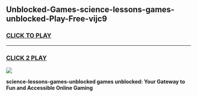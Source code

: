 
## Unblocked-Games-science-lessons-games-unblocked-Play-Free-vijc9
<h3>
<a href="https://premium76.site?title=science-lessons-games-unblocked&ref=19M">CLICK TO PLAY</a></h3>
<hr>

<h3>
<a href="https://premium76.site?title=science-lessons-games-unblocked&ref=19M">CLICK 2 PLAY</a>
  
</h3>

<a href="https://premium76.site?title=science-lessons-games-unblocked&ref=19M"><img src="https://clearcache.store/games.png"></a>


**science-lessons-games-unblocked games unblocked: Your Gateway to Fun and Accessible Online Gaming**

